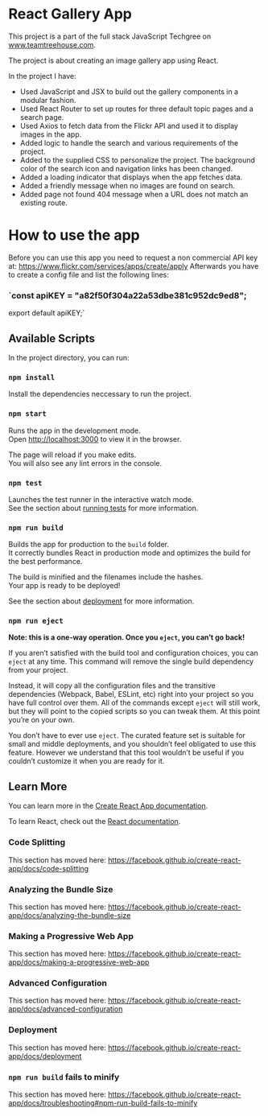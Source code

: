 ##

# React Gallery App

This project is a part of the full stack JavaScript Techgree on www.teamtreehouse.com.

The project is about creating an image gallery app using React.

In the project I have:

- Used JavaScript and JSX to build out the gallery components in a modular fashion.
- Used React Router to set up routes for three default topic pages and a search page.
- Used Axios to fetch data from the Flickr API and used it to display images in the app.
- Added logic to handle the search and various requirements of the project.
- Added to the supplied CSS to personalize the project. The background color of the search icon and navigation links has been changed.
- Added a loading indicator that displays when the app fetches data.
- Added a friendly message when no images are found on search.
- Added page not found 404 message when a URL does not match an existing route.

# How to use the app

Before you can use this app you need to request a non commercial API key at: https://www.flickr.com/services/apps/create/apply Afterwards you have to create a config file and list the following lines:

### `const apiKEY = "a82f50f304a22a53dbe381c952dc9ed8";

export default apiKEY;`

## Available Scripts

In the project directory, you can run:

### `npm install`

Install the dependencies neccessary to run the project.

### `npm start`

Runs the app in the development mode.<br />
Open [http://localhost:3000](http://localhost:3000) to view it in the browser.

The page will reload if you make edits.<br />
You will also see any lint errors in the console.

### `npm test`

Launches the test runner in the interactive watch mode.<br />
See the section about [running tests](https://facebook.github.io/create-react-app/docs/running-tests) for more information.

### `npm run build`

Builds the app for production to the `build` folder.<br />
It correctly bundles React in production mode and optimizes the build for the best performance.

The build is minified and the filenames include the hashes.<br />
Your app is ready to be deployed!

See the section about [deployment](https://facebook.github.io/create-react-app/docs/deployment) for more information.

### `npm run eject`

**Note: this is a one-way operation. Once you `eject`, you can’t go back!**

If you aren’t satisfied with the build tool and configuration choices, you can `eject` at any time. This command will remove the single build dependency from your project.

Instead, it will copy all the configuration files and the transitive dependencies (Webpack, Babel, ESLint, etc) right into your project so you have full control over them. All of the commands except `eject` will still work, but they will point to the copied scripts so you can tweak them. At this point you’re on your own.

You don’t have to ever use `eject`. The curated feature set is suitable for small and middle deployments, and you shouldn’t feel obligated to use this feature. However we understand that this tool wouldn’t be useful if you couldn’t customize it when you are ready for it.

## Learn More

You can learn more in the [Create React App documentation](https://facebook.github.io/create-react-app/docs/getting-started).

To learn React, check out the [React documentation](https://reactjs.org/).

### Code Splitting

This section has moved here: https://facebook.github.io/create-react-app/docs/code-splitting

### Analyzing the Bundle Size

This section has moved here: https://facebook.github.io/create-react-app/docs/analyzing-the-bundle-size

### Making a Progressive Web App

This section has moved here: https://facebook.github.io/create-react-app/docs/making-a-progressive-web-app

### Advanced Configuration

This section has moved here: https://facebook.github.io/create-react-app/docs/advanced-configuration

### Deployment

This section has moved here: https://facebook.github.io/create-react-app/docs/deployment

### `npm run build` fails to minify

This section has moved here: https://facebook.github.io/create-react-app/docs/troubleshooting#npm-run-build-fails-to-minify
